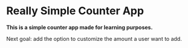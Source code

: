 # Really Simple Counter App

**This is a simple counter app made for learning purposes.**

Next goal: add the option to customize the amount a user want to add.